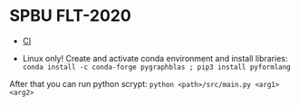 # SPBU FLT-2020
 - [CI](https://travis-ci.com/github/AlanGamaonov/spbu-gdb2020)

 - Linux only!
 Create and activate conda environment and install libraries:
 `conda install -c conda-forge pygraphblas ; pip3 install pyformlang`
 
 After that you can run python scrypt:
 `python <path>/src/main.py <arg1> <arg2>`
